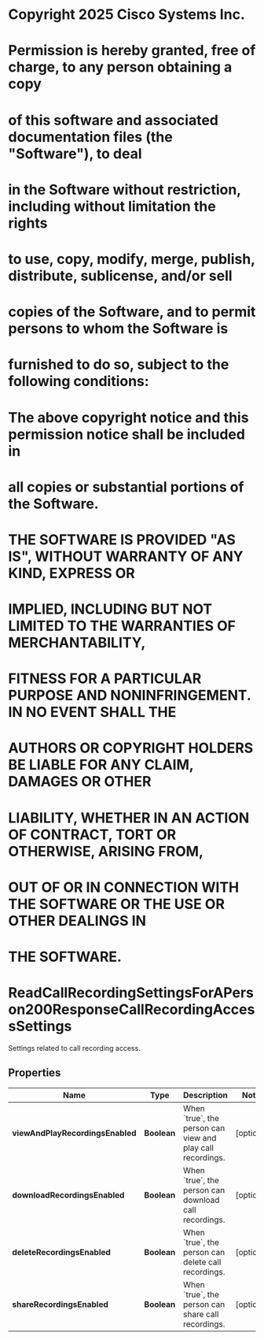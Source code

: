 <!--  Copyright 2025 Cisco Systems Inc.

Permission is hereby granted, free of charge, to any person obtaining a copy
of this software and associated documentation files (the "Software"), to deal
in the Software without restriction, including without limitation the rights
to use, copy, modify, merge, publish, distribute, sublicense, and/or sell
copies of the Software, and to permit persons to whom the Software is
furnished to do so, subject to the following conditions:

The above copyright notice and this permission notice shall be included in
all copies or substantial portions of the Software.

THE SOFTWARE IS PROVIDED "AS IS", WITHOUT WARRANTY OF ANY KIND, EXPRESS OR
IMPLIED, INCLUDING BUT NOT LIMITED TO THE WARRANTIES OF MERCHANTABILITY,
FITNESS FOR A PARTICULAR PURPOSE AND NONINFRINGEMENT. IN NO EVENT SHALL THE
AUTHORS OR COPYRIGHT HOLDERS BE LIABLE FOR ANY CLAIM, DAMAGES OR OTHER
LIABILITY, WHETHER IN AN ACTION OF CONTRACT, TORT OR OTHERWISE, ARISING FROM,
OUT OF OR IN CONNECTION WITH THE SOFTWARE OR THE USE OR OTHER DEALINGS IN
THE SOFTWARE.-->
# Copyright 2025 Cisco Systems Inc.
#
# Permission is hereby granted, free of charge, to any person obtaining a copy
# of this software and associated documentation files (the "Software"), to deal
# in the Software without restriction, including without limitation the rights
# to use, copy, modify, merge, publish, distribute, sublicense, and/or sell
# copies of the Software, and to permit persons to whom the Software is
# furnished to do so, subject to the following conditions:
#
# The above copyright notice and this permission notice shall be included in
# all copies or substantial portions of the Software.
#
# THE SOFTWARE IS PROVIDED "AS IS", WITHOUT WARRANTY OF ANY KIND, EXPRESS OR
# IMPLIED, INCLUDING BUT NOT LIMITED TO THE WARRANTIES OF MERCHANTABILITY,
# FITNESS FOR A PARTICULAR PURPOSE AND NONINFRINGEMENT. IN NO EVENT SHALL THE
# AUTHORS OR COPYRIGHT HOLDERS BE LIABLE FOR ANY CLAIM, DAMAGES OR OTHER
# LIABILITY, WHETHER IN AN ACTION OF CONTRACT, TORT OR OTHERWISE, ARISING FROM,
# OUT OF OR IN CONNECTION WITH THE SOFTWARE OR THE USE OR OTHER DEALINGS IN
# THE SOFTWARE.



# ReadCallRecordingSettingsForAPerson200ResponseCallRecordingAccessSettings

Settings related to call recording access.

## Properties

| Name | Type | Description | Notes |
|------------ | ------------- | ------------- | -------------|
|**viewAndPlayRecordingsEnabled** | **Boolean** | When &#x60;true&#x60;, the person can view and play call recordings. |  [optional] |
|**downloadRecordingsEnabled** | **Boolean** | When &#x60;true&#x60;, the person can download call recordings. |  [optional] |
|**deleteRecordingsEnabled** | **Boolean** | When &#x60;true&#x60;, the person can delete call recordings. |  [optional] |
|**shareRecordingsEnabled** | **Boolean** | When &#x60;true&#x60;, the person can share call recordings. |  [optional] |



